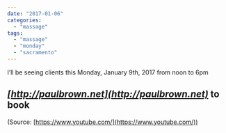 ```yaml
---
date: "2017-01-06"
categories: 
  - "massage"
tags: 
  - "massage"
  - "monday"
  - "sacramento"
---
```


I’ll be seeing clients this Monday, January 9th, 2017 from noon to 6pm

## _**[http://paulbrown.net](http://paulbrown.net)**_ to book  

(Source: [https://www.youtube.com/](https://www.youtube.com/))

